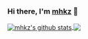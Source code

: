 ### Hi there, I'm [mhkz](https://github.com/mhkz) 👋

<a href="https://github.com/mhkz">
  <img align="center" src="https://github-readme-stats.vercel.app/api?username=mhkz&show_icons=true&theme=radical" alt="mhkz's github stats" />
</a>
<a href="https://github.com/mhkz">
  <img align="center" src="https://github-readme-stats.vercel.app/api/top-langs/?username=mhkz&layout=compact&theme=radical" />
</a>
